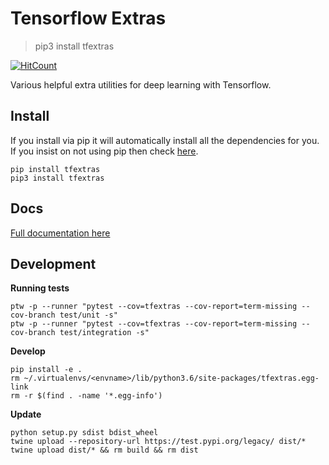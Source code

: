 # Tensorflow Extras

> pip3 install tfextras

[![HitCount](http://hits.dwyl.io/nardeas/tensorflow-extras.svg)](http://hits.dwyl.io/nardeas/tensorflow-extras)

Various helpful extra utilities for deep learning with Tensorflow.

## Install

If you install via pip it will automatically install all the dependencies for you. If you insist on not using pip then check [here](https://github.com/nardeas/tensorflow-extras/blob/master/setup.py).

```
pip install tfextras
pip3 install tfextras
```

## Docs

[Full documentation here](https://github.com/nardeas/tensorflow-extras/blob/master/DOCS.md)

## Development

**Running tests**

```
ptw -p --runner "pytest --cov=tfextras --cov-report=term-missing --cov-branch test/unit -s"
ptw -p --runner "pytest --cov=tfextras --cov-report=term-missing --cov-branch test/integration -s"
```

**Develop**

```
pip install -e .
rm ~/.virtualenvs/<envname>/lib/python3.6/site-packages/tfextras.egg-link
rm -r $(find . -name '*.egg-info')
```

**Update**

```
python setup.py sdist bdist_wheel
twine upload --repository-url https://test.pypi.org/legacy/ dist/*
twine upload dist/* && rm build && rm dist
```
